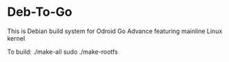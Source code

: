 # Deb-To-Go
This is Debian build system for Odroid Go Advance featuring mainline Linux kernel

To build:
./make-all
sudo ./make-rootfs <target sd card>
